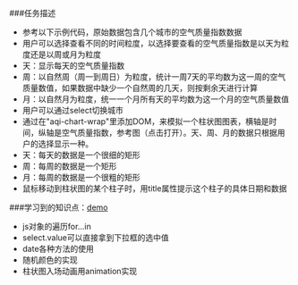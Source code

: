 ###任务描述

* 参考以下示例代码，原始数据包含几个城市的空气质量指数数据
* 用户可以选择查看不同的时间粒度，以选择要查看的空气质量指数是以天为粒度还是以周或月为粒度
* 天：显示每天的空气质量指数
* 周：以自然周（周一到周日）为粒度，统计一周7天的平均数为这一周的空气质量数值，如果数据中缺少一个自然周的几天，则按剩余天进行计算
* 月：以自然月为粒度，统一一个月所有天的平均数为这一个月的空气质量数值
* 用户可以通过select切换城市
* 通过在"aqi-chart-wrap"里添加DOM，来模拟一个柱状图图表，横轴是时间，纵轴是空气质量指数，参考图（点击打开）。天、周、月的数据只根据用户的选择显示一种。
* 天：每天的数据是一个很细的矩形
* 周：每周的数据是一个矩形
* 月：每周的数据是一个很粗的矩形
* 鼠标移动到柱状图的某个柱子时，用title属性提示这个柱子的具体日期和数据


###学习到的知识点：[demo](https://kad0108.github.io/IFE/task17)

* js对象的遍历for...in
* select.value可以直接拿到下拉框的选中值
* date各种方法的使用
* 随机颜色的实现
* 柱状图入场动画用animation实现
